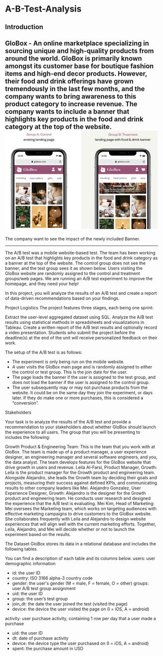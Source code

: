 # A-B-Test-Analysis

## Introduction 
GloBox - An online marketplace specializing in sourcing unique and high-quality products from around the world. GloBox is primarily known amongst its customer base for boutique fashion items and high-end decor products. However, their food and drink offerings have grown tremendously in the last few months, and the company wants to bring awareness to this product category to increase revenue. The company wants to include a banner that highlights key products in the food and drink category at the top of the website. 
![](control_treatment.jpg)
----

The company want to see the impact of the newly included Banner. 




---
The A/B test was a mobile website-based test. The team has been working on an A/B test
that highlights key products in the food and drink category as a banner at the top of the
website. The control group does not see the banner, and the test group sees it as shown
below. Users visiting the GloBox website are randomly assigned to the control and treatment
groups/web pages.
We are running an A/B test experiment to improve the homepage, and they need your help!

In this project, you will analyze the results of an A/B test and create a report of data-driven recommendations based on your findings.

Project Logistics
The project features three stages, each being one sprint: 

Extract the user-level aggregated dataset using SQL.
Analyze the A/B test results using statistical methods in spreadsheets and visualizations in Tableau.
Create a written report of the A/B test results and optionally record a video presentation.
Students who submit the project before the deadline(s) at the end of the unit will receive personalized feedback on their work.







The setup of the A/B test is as follows:

- The experiment is only being run on the mobile website.
- A user visits the GloBox main page and is randomly assigned to either the control or test group. This is the join date for the user.
- The page loads the banner if the user is assigned to the test group, and does not load the banner if the user is assigned to the control group.
- The user subsequently may or may not purchase products from the website. It could be on the same day they join the experiment, or days later. If they do make one or more purchases, this is considered a “conversion”.





Stakeholders

Your task is to analyze the results of the A/B test and provide a recommendation to your stakeholders about whether GloBox should launch the experience to all users. The group that you will be presenting to includes the following:

Growth Product & Engineering Team: This is the team that you work with at GloBox. The team is made up of a product manager, a user experience designer, an engineering manager and several software engineers, and you, the data analyst. The team develops features for the GloBox website that drive growth in users and revenue.
Leila Al-Farsi, Product Manager, Growth: Leila is the product manager for the Growth product and engineering team. Alongside Alejandro, she leads the Growth team by deciding their goals and projects, measuring their success against defined KPIs, and communicating results to other company leaders like Mei.
Alejandro Gonzalez, User Experience Designer, Growth: Alejandro is the designer for the Growth product and engineering team. He conducts user research and designed the experience that the A/B test is evaluating.
Mei Kim, Head of Marketing: Mei oversees the Marketing team, which works on targeting audiences with effective marketing campaigns to drive customers to the GloBox website. She collaborates frequently with Leila and Alejandro to design website experiences that will align well with the current marketing efforts.
Together, Leila, Alejandro, and Mei will decide whether or not to launch the experiment based on the results.




The Dataset
GloBox stores its data in a relational database and includes the following tables. 


You can find a description of each table and its columns below.
users: user demographic information
- id: the user ID
- country: ISO 3166 alpha-3 country code
- gender: the user's gender (M = male, F = female, O = other)
groups: user A/B test group assignment
- uid: the user ID
- group: the user’s test group
- join_dt: the date the user joined the test (visited the page)
- device: the device the user visited the page on (I = iOS, A = android)

activity: user purchase activity, containing 1 row per day that a user made a purchase
- uid: the user ID
- dt: date of purchase activity
- device: the device type the user purchased on (I = iOS, A = android)
- spent: the purchase amount in USD
